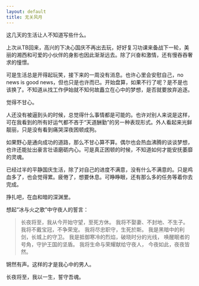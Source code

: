```yaml
---
layout: default
title: 无关风月
---
```

这几天的生活让人不知道写些什么。

上次从TB回来，高兴的下决心国庆不再出去玩，好好复习功课来备战下一轮，美丽的湘西和可爱的小伙伴的身影也因此渐渐远去。除了兴奋和激情，还有慢吞吞奢求的憧憬。

可是生活总是开得起玩笑，接下来的一周没有消息。也许心里会安慰自己，no news is good news，但也只是也许而已。开始盘算，如果不行了呢？是不是也该换了。不知道从找工作伊始就不知何故矗立在心中的梦想，是否就要放弃追逐。

觉得不甘心。

人还没有被逼到头的时候，总觉得什么事情都是可能的。也许对别人来说是这样，可在我看到的所有好运气都不吝于“天道酬勤”的另一种表现形式。外人看起来光鲜靓丽，只是没有看到痛哭深夜困顿成狗。

如果野心是通向成功的道路，那么不甘心算不算。偶尔也会热血沸腾的谈谈梦想，也许还能扯出豪言壮语磨砺内心。可是真正困顿的时候，不知道如何才能安抚萎靡的灵魂。

已经过半的平静国庆生活，除了对自己的进度不满意，没有什么不满意的。只是鸡血多了，也会觉得累。疲倦了，想要休息。可睁睁眼，还有那么多的任务等着你去完成。

挣扎吧，在血和暗的深渊里。

想起“冰与火之歌”中守夜人的誓言：

> 长夜将至，我从今开始守望，至死方休。 
> 我将不娶妻、不封地、不生子。 
> 我将不戴宝冠，不争荣宠。 
> 我将尽忠职守，生死於斯。 
> 我是黑暗中的利剑，长城上的守卫。 
> 我是抵御寒冷的烈焰，破晓时分的光线， 
> 唤醒眠者的号角，守护王国的坚盾。 
> 我将生命与荣耀献给守夜人， 
> 今夜如此，夜夜皆然。

锵然有声。这样的才是我心中的男人。

长夜将至，我以一生，誓守吾魂。